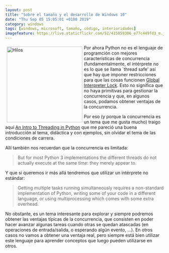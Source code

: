 ```yaml
--- 
layout: post
title: "Sobre el tamaño y el desarrollo de Windows 10"
date: "Thu Sep 05 15:05:01 +0100 2019"
category: windows
tags: [windows, microsoft, tamaño, código, interioridades]
imagefeature: https://live.staticflickr.com/52/415859306_e77c449fd3_m.jpg
---
```


<a href="https://www.flickr.com/photos/fernand0/415859306" title="Hilos"><img src="https://live.staticflickr.com/52/415859306_e77c449fd3_m.jpg" width="240"  alt="Hilos" style="float:left; margin:5px"></a>
Por ahora Python no es el lenguaje de programción con mejores características de concurrencia (fundamentalmente, el intérprete no es lo que se llama `thread safe' así que hay que imponer restricciones para que las cosas funcionen  [Global Interpreter Lock](https://wiki.python.org/moin/GlobalInterpreterLock).
Esto no significa que no haya primitivas para gestionar la concurrencia y que, en algunos casos, podamos obtener ventajas de la concurrencia.

Por eso (y porque la concurrencia es un tema que me gusta mucho) traigo aquí [An Intro to Threading in Python](https://realpython.com/intro-to-python-threading/) que me pareció una buena introducción al tema, didáctica y con ejemplos, sin olvidar el tema de las condiciones de carrera.

Allí también nos recuerdan que la concurrencia es limitada:

> But for most Python 3 implementations the different threads do not actually execute at the same time: they merely appear to.

Y que si queremos ir más allá tendremos que utilizar un intérprete no estándar:

> Getting multiple tasks running simultaneously requires a non-standard implementation of Python, writing some of your code in a different language, or using multiprocessing which comes with some extra overhead.

No obstante, es un tema interesante para explorar y siempre podremos obtener las ventajas típicas de la concurrencia, que consisten en poder hacer avanzar algunas tareas cuando otras se quedan atascadas (en operaciones de entrada/salida, o esperando algún evento, ...).
En otros casos no vamos a obtener una ventaja real, pero siempre está bien utilizar este lenguaje para aprender conceptos que luego pueden utilizarse en otros.

